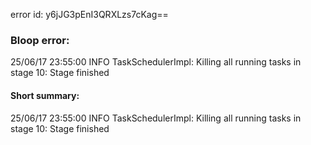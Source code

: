 error id: y6jJG3pEnI3QRXLzs7cKag==
### Bloop error:

25/06/17 23:55:00 INFO TaskSchedulerImpl: Killing all running tasks in stage 10: Stage finished
#### Short summary: 

25/06/17 23:55:00 INFO TaskSchedulerImpl: Killing all running tasks in stage 10: Stage finished